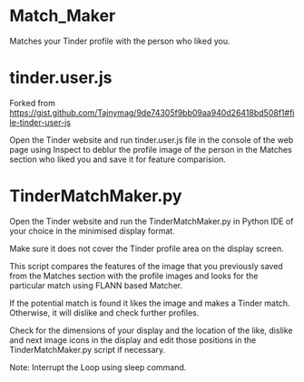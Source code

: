 # Match_Maker

Matches your Tinder profile with the person who liked you.

# tinder.user.js

Forked from https://gist.github.com/Tajnymag/9de74305f9bb09aa940d26418bd508f1#file-tinder-user-js


Open the Tinder website and run tinder.user.js file in the console of the web page using Inspect to deblur the profile image of the person in the Matches section who liked you and save it for feature comparision.

# TinderMatchMaker.py 

Open the Tinder website and run the TinderMatchMaker.py in Python IDE of your choice in the minimised display format.


Make sure it does not cover the Tinder profile area on the display screen.


This script compares the features of the image that you previously saved from the Matches section with the profile images and looks for the particular match using FLANN based Matcher.


If the potential match is found it likes the image and makes a Tinder match. Otherwise, it will dislike and check further profiles.


Check for the dimensions of your display and the location of the like, dislike and next image icons in the display and edit those positions in the TinderMatchMaker.py script if necessary.


Note: Interrupt the Loop using sleep command.

